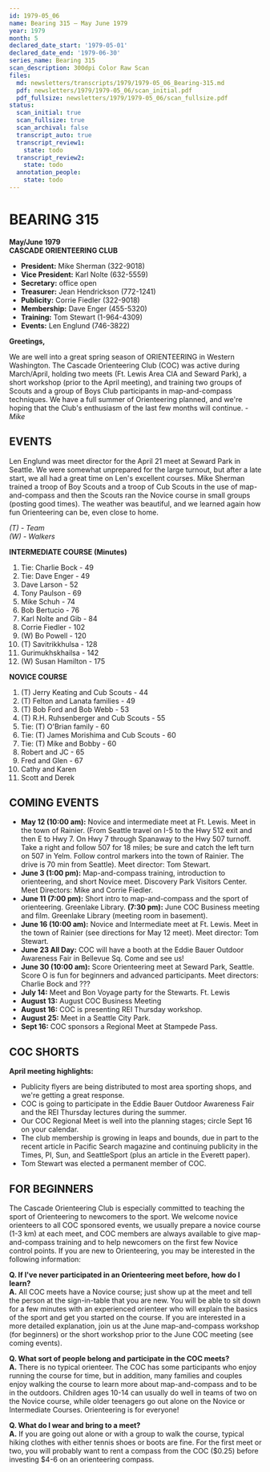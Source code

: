 ```yaml
---
id: 1979-05_06
name: Bearing 315 — May June 1979
year: 1979
month: 5
declared_date_start: '1979-05-01'
declared_date_end: '1979-06-30'
series_name: Bearing 315
scan_description: 300dpi Color Raw Scan
files:
  md: newsletters/transcripts/1979/1979-05_06_Bearing-315.md
  pdf: newsletters/1979/1979-05_06/scan_initial.pdf
  pdf_fullsize: newsletters/1979/1979-05_06/scan_fullsize.pdf
status:
  scan_initial: true
  scan_fullsize: true
  scan_archival: false
  transcript_auto: true
  transcript_review1:
    state: todo
  transcript_review2:
    state: todo
  annotation_people:
    state: todo
---
```

# BEARING 315

**May/June 1979**  
**CASCADE ORIENTEERING CLUB**

- **President:** Mike Sherman (322-9018)
- **Vice President:** Karl Nolte (632-5559)
- **Secretary:** office open
- **Treasurer:** Jean Hendrickson (772-1241)
- **Publicity:** Corrie Fiedler (322-9018)
- **Membership:** Dave Enger (455-5320)
- **Training:** Tom Stewart (1-964-4309)
- **Events:** Len Englund (746-3822)

**Greetings,**

We are well into a great spring season of ORIENTEERING in Western Washington. The Cascade Orienteering Club (COC) was active during March/April, holding two meets (Ft. Lewis Area CIA and Seward Park), a short workshop (prior to the April meeting), and training two groups of Scouts and a group of Boys Club participants in map-and-compass techniques. We have a full summer of Orienteering planned, and we're hoping that the Club's enthusiasm of the last few months will continue.
-*Mike*

## EVENTS

Len Englund was meet director for the April 21 meet at Seward Park in Seattle. We were somewhat unprepared for the large turnout, but after a late start, we all had a great time on Len's excellent courses. Mike Sherman trained a troop of Boy Scouts and a troop of Cub Scouts in the use of map-and-compass and then the Scouts ran the Novice course in small groups (posting good times). The weather was beautiful, and we learned again how fun Orienteering can be, even close to home.

_(T) - Team_  
_(W) - Walkers_

**INTERMEDIATE COURSE (Minutes)**

1. Tie: Charlie Bock - 49
2. Tie: Dave Enger - 49
3. Dave Larson - 52
4. Tony Paulson - 69
5. Mike Schuh - 74
6. Bob Bertucio - 76
7. Karl Nolte and Gib - 84
8. Corrie Fiedler - 102
9. (W) Bo Powell - 120
10. (T) Savitrikkhulsa - 128
11. Gurimukhskhailsa - 142
12. (W) Susan Hamilton - 175

**NOVICE COURSE**

1. (T) Jerry Keating and Cub Scouts - 44
2. (T) Felton and Lanata families - 49
3. (T) Bob Ford and Bob Webb - 53
4. (T) R.H. Ruhsenberger and Cub Scouts - 55
5. Tie: (T) O'Brian family - 60
6. Tie: (T) James Morishima and Cub Scouts - 60
7. Tie: (T) Mike and Bobby - 60
8. Robert and JC - 65
9. Fred and Glen - 67
10. Cathy and Karen
11. Scott and Derek

## COMING EVENTS

- **May 12 (10:00 am):** Novice and intermediate meet at Ft. Lewis. Meet in the town of Rainier. (From Seattle travel on I-5 to the Hwy 512 exit and then E to Hwy 7. On Hwy 7 through Spanaway to the Hwy 507 turnoff. Take a right and follow 507 for 18 miles; be sure and catch the left turn on 507 in Yelm. Follow control markers into the town of Rainier. The drive is 70 min from Seattle). Meet director: Tom Stewart.
- **June 3 (1:00 pm):** Map-and-compass training, introduction to orienteering, and short Novice meet. Discovery Park Visitors Center. Meet Directors: Mike and Corrie Fiedler.
- **June 11 (7:00 pm):** Short intro to map-and-compass and the sport of orienteering. Greenlake Library.
**(7:30 pm):** June COC Business meeting and film. Greenlake Library (meeting room in basement).
- **June 16 (10:00 am):** Novice and Intermediate meet at Ft. Lewis. Meet in the town of Rainier (see directions for May 12 meet). Meet director: Tom Stewart.
- **June 23 All Day:** COC will have a booth at the Eddie Bauer Outdoor Awareness Fair in Bellevue Sq. Come and see us!
- **June 30 (10:00 am):** Score Orienteering meet at Seward Park, Seattle. Score O is fun for beginners and advanced participants. Meet directors: Charlie Bock and ???
- **July 14:** Meet and Bon Voyage party for the Stewarts. Ft. Lewis
- **August 13:** August COC Business Meeting
- **August 16:** COC is presenting REI Thursday workshop.
- **August 25:** Meet in a Seattle City Park. 
- **Sept 16:** COC sponsors a Regional Meet at Stampede Pass.

## COC SHORTS

**April meeting highlights:**

- Publicity flyers are being distributed to most area sporting shops, and we're getting a great response.
- COC is going to participate in the Eddie Bauer Outdoor Awareness Fair and the REI Thursday lectures during the summer.
- Our COC Regional Meet is well into the planning stages; circle Sept 16 on your calendar.
- The club membership is growing in leaps and bounds, due in part to the recent article in Pacific Search magazine and continuing publicity in the Times, PI, Sun, and SeattleSport (plus an article in the Everett paper).
- Tom Stewart was elected a permanent member of COC.

## FOR BEGINNERS

The Cascade Orienteering Club is especially committed to teaching the sport of Orienteering to newcomers to the sport. We welcome novice orienteers to all COC sponsored events, we usually prepare a novice course (1-3 km) at each meet, and COC members are always available to give map-and-compass training and to help newcomers on the first few Novice control points. If you are new to Orienteering, you may be interested in the following information:

**Q. If I've never participated in an Orienteering meet before, how do I learn?**  
**A.** All COC meets have a Novice course; just show up at the meet and tell the person at the sign-in-table that you are new. You will be able to sit down for a few minutes with an experienced orienteer who will explain the basics of the sport and get you started on the course. If you are interested in a more detailed explanation, join us at the June map-and-compass workshop (for beginners) or the short workshop prior to the June COC meeting (see coming events).

**Q. What sort of people belong and participate in the COC meets?**  
**A.** There is no typical orienteer. The COC has some participants who enjoy running the course for time, but in addition, many families and couples enjoy walking the course to learn more about map-and-compass and to be in the outdoors. Children ages 10-14 can usually do well in teams of two on the Novice course, while older teenagers go out alone on the Novice or Intermediate Courses. Orienteering is for everyone!

**Q. What do I wear and bring to a meet?**  
**A.** If you are going out alone or with a group to walk the course, typical hiking clothes with either tennis shoes or boots are fine. For the first meet or two, you will probably want to rent a compass from the COC ($0.25) before investing $4-6 on an orienteering compass.

